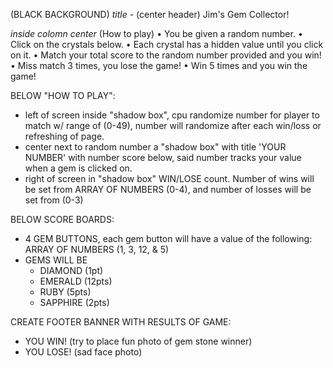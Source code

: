 (BLACK BACKGROUND)
*title* - (center header)
Jim's Gem Collector!

*inside colomn center*
(How to play)
• You be given a random number.
• Click on the crystals below. 
• Each crystal has a hidden value until you click on it.
• Match your total score to the random number provided and you win!
• Miss match 3 times, you lose the game!
• Win 5 times and you win the game!


BELOW "HOW TO PLAY":
- left of screen inside "shadow box", cpu randomize number for player to match w/ range of (0-49), number will randomize after each win/loss or refreshing of page.
- center next to random number a "shadow box" with title 'YOUR NUMBER' with number score below, said number tracks your value when a gem is clicked on.
- right of screen in "shadow box" WIN/LOSE count. Number of wins will be set from ARRAY OF NUMBERS (0-4), and number of losses will be set from (0-3)

BELOW SCORE BOARDS:
- 4 GEM BUTTONS, each gem button will have a value of the following: ARRAY OF NUMBERS (1, 3, 12, & 5) 
- GEMS WILL BE
    - DIAMOND (1pt)
    - EMERALD (12pts)
    - RUBY (5pts)
    - SAPPHIRE (2pts)


CREATE FOOTER BANNER WITH RESULTS OF GAME:
- YOU WIN! (try to place fun photo of gem stone winner)
- YOU LOSE! (sad face photo)